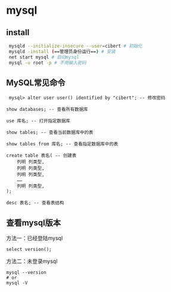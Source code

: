 # mysql

## install

```bash
 mysqld --initialize-insecure --user=cibert # 初始化
 mysqld -install (==管理员身份运行==) # 安装
 net start mysql # 启动mysql
 mysql -u root -p # 不用输入密码
```

## MySQL常见命令

```mysql
 mysql> alter user user() identified by "cibert"; -- 修改密码
```

```mysql
show databases; -- 查看所有数据库
```
```mysql
use 库名; -- 打开指定数据库
```
```mysql
show tables; -- 查看当前数据库中的表
```
```mysql
show tables from 库名; -- 查看指定数据库中的表
```
```mysql
create table 表名( -- 创建表
	列明 列类型,
	列明 列类型,
	列明 列类型,
	……
	列明 列类型,
);
```
```mysql
desc 表名; -- 查看表结构
```

## 查看mysql版本

方法一：已经登陆mysql

```mysql
select version();
```

方法二：未登录mysql

```mysql
mysql --version
# or
mysql -V
```

